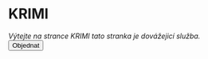 <!DOCTYPE html>
<html lang="cs">
<head>
    <meta charset="UTF-8">
    <meta name="viewport" content="width=device-width, initial-scale=1.0">
    <title>Externí CSS Příklad</title>
    <link rel="stylesheet" href="styles.css">
</head>
<body>


<h1>KRIMI</h1>
<em>Výtejte na strance KRIMI  tato stranka je dovážejicí služba.</em>
<br>
<button id="myButton">Objednat</button>
</br>

<script>
    document.getElementById('myButton').addEventListener('click', function() {
        window.open('file:///C:/Users/Michal/Documents/Moje%20S.A.V%20Antivirusy/kontakt.html', '_blank');
    });
</script>

</body>
</html>
